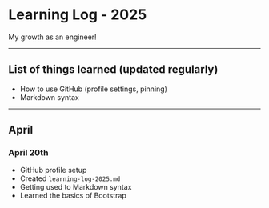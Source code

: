 # Learning Log - 2025

My growth as an engineer!

---

## List of things learned (updated regularly)

- How to use GitHub (profile settings, pinning)
- Markdown syntax

---

## April

### April 20th
- GitHub profile setup
- Created `learning-log-2025.md`
- Getting used to Markdown syntax
- Learned the basics of Bootstrap
